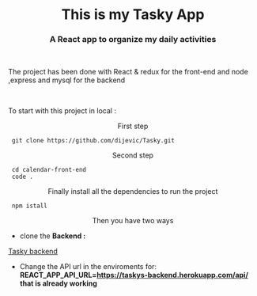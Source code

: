 <h1 align="center"> This is my Tasky  App</h1>
<h3 color="red" align="center">A React app to organize my daily activities</h3>

 <br/>

<p margin="20px">The project has been done with React & redux for the front-end and node ,express and mysql for the backend</p>

  <br/>

<p margin="20px">To start with this project in local :</p>

<p align="center">First step </p>

```
 git clone https://github.com/dijevic/Tasky.git
```

<p align="center">Second step </p>

```
 cd calendar-front-end
 code .
```

<p align="center">Finally install all the dependencies to run the project </p>

```
 npm istall
```

<p align="center">Then you have two ways </p>

- clone the **Backend :**

<a href="https://github.com/dijevic/Tasky-backend" target="_blank">Tasky backend</a>

- Change the API url in the enviroments for: **REACT_APP_API_URL=https://taskys-backend.herokuapp.com/api/ that is already working**
